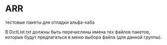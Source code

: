 # ARR
тестовые пакеты для отладки альфа-хаба

В DictList.txt должны быть перечислены имена тех файлов пакетов, которые будут предлагаться в меню выбора файла (для данной группы).
